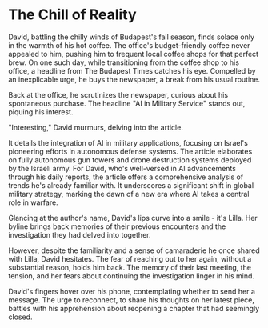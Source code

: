 # The Chill of Reality

David, battling the chilly winds of Budapest's fall season, finds solace only in the warmth of his hot coffee. The office's budget-friendly coffee never appealed to him, pushing him to frequent local coffee shops for that perfect brew. On one such day, while transitioning from the coffee shop to his office, a headline from The Budapest Times catches his eye. Compelled by an inexplicable urge, he buys the newspaper, a break from his usual routine.

Back at the office, he scrutinizes the newspaper, curious about his spontaneous purchase. The headline "AI in Military Service" stands out, piquing his interest.

"Interesting," David murmurs, delving into the article.

It details the integration of AI in military applications, focusing on Israel's pioneering efforts in autonomous defense systems. The article elaborates on fully autonomous gun towers and drone destruction systems deployed by the Israeli army. For David, who's well-versed in AI advancements through his daily reports, the article offers a comprehensive analysis of trends he's already familiar with. It underscores a significant shift in global military strategy, marking the dawn of a new era where AI takes a central role in warfare.

Glancing at the author's name, David's lips curve into a smile - it's Lilla. Her byline brings back memories of their previous encounters and the investigation they had delved into together.

However, despite the familiarity and a sense of camaraderie he once shared with Lilla, David hesitates. The fear of reaching out to her again, without a substantial reason, holds him back. The memory of their last meeting, the tension, and her fears about continuing the investigation linger in his mind.

David's fingers hover over his phone, contemplating whether to send her a message. The urge to reconnect, to share his thoughts on her latest piece, battles with his apprehension about reopening a chapter that had seemingly closed. 
